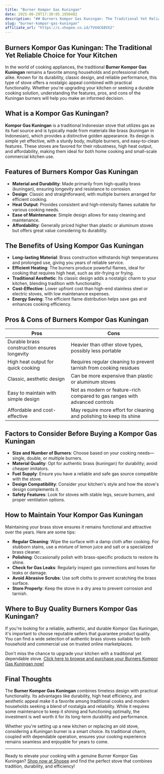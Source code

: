 ```yaml
---
title: "Burner Kompor Gas Kuningan"
date: 2025-06-29T17:30:05.195048Z
description: "## Burners Kompor Gas Kuningan: The Traditional Yet Reliable Choice for Your Kitchen..."
slug: "burner-kompor-gas-kuningan"
affiliate_url: "https://s.shopee.co.id/7V44C68VX2"
---
```

## Burners Kompor Gas Kuningan: The Traditional Yet Reliable Choice for Your Kitchen

In the world of cooking appliances, the traditional **Burner Kompor Gas Kuningan** remains a favorite among households and professional chefs alike. Known for its durability, classic design, and reliable performance, this type of stove offers a nostalgic appeal combined with practical functionality. Whether you're upgrading your kitchen or seeking a durable cooking solution, understanding the features, pros, and cons of the Kuningan burners will help you make an informed decision.

## What is a Kompor Gas Kuningan?

**Kompor Gas Kuningan** is a traditional Indonesian stove that utilizes gas as its fuel source and is typically made from materials like brass (kuningan in Indonesian), which provides a distinctive golden appearance. Its design is simple yet effective, with a sturdy body, multiple burners, and easy-to-clean features. These stoves are favored for their robustness, high heat output, and affordability, making them ideal for both home cooking and small-scale commercial kitchen use.

## Features of Burners Kompor Gas Kuningan

- **Material and Durability**: Made primarily from high-quality brass (kuningan), ensuring longevity and resistance to corrosion.
- **Design**: Classic and straightforward, with multiple burners arranged for efficient cooking.
- **Heat Output**: Provides consistent and high-intensity flames suitable for various cooking needs.
- **Ease of Maintenance**: Simple design allows for easy cleaning and maintenance.
- **Affordability**: Generally priced higher than plastic or aluminum stoves but offers great value considering its durability.

## The Benefits of Using Kompor Gas Kuningan

- **Long-lasting Material**: Brass construction withstands high temperatures and prolonged use, giving you years of reliable service.
- **Efficient Heating**: The burners produce powerful flames, ideal for cooking that requires high heat, such as stir-frying or frying.
- **Traditional Aesthetic**: Its classic design adds a nostalgic charm to your kitchen, blending tradition with functionality.
- **Cost-Effective**: Lower upfront cost than high-end stainless steel or electric stoves, with low maintenance expenses.
- **Energy Saving**: The efficient flame distribution helps save gas and enhances cooking efficiency.

## Pros & Cons of Burners Kompor Gas Kuningan

| Pros                                           | Cons                                                   |
|------------------------------------------------|--------------------------------------------------------|
| Durable brass construction ensures longevity | Heavier than other stove types, possibly less portable |
| High heat output for quick cooking           | Requires regular cleaning to prevent tarnish from cooking residues |
| Classic, aesthetic design                     | Can be more expensive than plastic or aluminum stoves |
| Easy to maintain with simple design          | Not as modern or feature-rich compared to gas ranges with advanced controls |
| Affordable and cost-effective                | May require more effort for cleaning and polishing to keep its shine |

## Factors to Consider Before Buying a Kompor Gas Kuningan

- **Size and Number of Burners**: Choose based on your cooking needs—single, double, or multiple burners.
- **Material Quality**: Opt for authentic brass (kuningan) for durability; avoid cheaper imitators.
- **Fuel Supply**: Ensure you have a reliable and safe gas source compatible with the stove.
- **Design Compatibility**: Consider your kitchen's style and how the stove's design complements it.
- **Safety Features**: Look for stoves with stable legs, secure burners, and proper ventilation options.

## How to Maintain Your Kompor Gas Kuningan

Maintaining your brass stove ensures it remains functional and attractive over the years. Here are some tips:

- **Regular Cleaning**: Wipe the surface with a damp cloth after cooking. For stubborn stains, use a mixture of lemon juice and salt or a specialized brass cleaner.
- **Polishing**: Occasionally polish with brass-specific products to restore its shine.
- **Check for Gas Leaks**: Regularly inspect gas connections and hoses for leaks or damage.
- **Avoid Abrasive Scrubs**: Use soft cloths to prevent scratching the brass surface.
- **Store Properly**: Keep the stove in a dry area to prevent corrosion and tarnish.

## Where to Buy Quality Burners Kompor Gas Kuningan?

If you're looking for a reliable, authentic, and durable Kompor Gas Kuningan, it's important to choose reputable sellers that guarantee product quality. You can find a wide selection of authentic brass stoves suitable for both household and commercial use on trusted online marketplaces.

Don't miss the chance to upgrade your kitchen with a traditional yet dependable stove. [Click here to browse and purchase your Burners Kompor Gas Kuningan now!](https://s.shopee.co.id/7V44C68VX2)

## Final Thoughts

The **Burner Kompor Gas Kuningan** combines timeless design with practical functionality. Its advantages like durability, high heat efficiency, and aesthetic appeal make it a favorite among traditional cooks and modern households seeking a blend of nostalgia and reliability. While it requires some maintenance to keep it shining and functioning optimally, the investment is well worth it for its long-term durability and performance.

Whether you're setting up a new kitchen or replacing an old stove, considering a Kuningan burner is a smart choice. Its traditional charm, coupled with dependable operation, ensures your cooking experience remains seamless and enjoyable for years to come.

---

Ready to elevate your cooking with a genuine Burner Kompor Gas Kuningan? [Shop now at Shopee](https://s.shopee.co.id/7V44C68VX2) and find the perfect stove that combines tradition, durability, and efficiency!